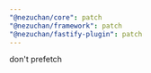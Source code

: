 ```yaml
---
"@nezuchan/core": patch
"@nezuchan/framework": patch
"@nezuchan/fastify-plugin": patch
---
```


don't prefetch

